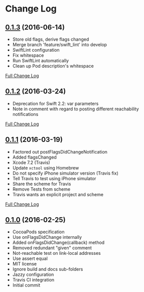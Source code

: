 # Change Log

## [0.1.3](https://github.com/royratcliffe/NetworkReachability/tree/0.1.3) (2016-06-14)

- Store old flags, derive flags changed
- Merge branch 'feature/swift_lint' into develop
- SwiftLint configuration
- Fix whitespace
- Run SwiftLint automatically
- Clean up Pod description's whitespace

[Full Change Log](https://github.com/royratcliffe/NetworkReachability/compare/0.1.2...0.1.3)

## [0.1.2](https://github.com/royratcliffe/NetworkReachability/tree/0.1.2) (2016-03-24)

- Deprecation for Swift 2.2: var parameters
- Note in comment with regard to posting different reachability notifications

[Full Change Log](https://github.com/royratcliffe/NetworkReachability/compare/0.1.1...0.1.2)

## [0.1.1](https://github.com/royratcliffe/NetworkReachability/tree/0.1.1) (2016-03-19)

- Factored out postFlagsDidChangeNotification
- Added flagsChanged
- Xcode 7.2 (Travis)
- Update `xctool` using Homebrew
- Do not specify iPhone simulator version (Travis fix)
- Tell Travis to test using iPhone simulator
- Share the scheme for Travis
- Remove Tests from scheme
- Travis wants an explicit project and scheme

[Full Change Log](https://github.com/royratcliffe/NetworkReachability/compare/0.1.0...0.1.1)

## [0.1.0](https://github.com/royratcliffe/NetworkReachability/tree/0.1.0) (2016-02-25)

- CocoaPods specification
- Use onFlagsDidChange internally
- Added onFlagsDidChange(callback) method
- Removed redundant "given" comment
- Not-reachable test on link-local addresses
- Use assert equal
- MIT license
- Ignore build and docs sub-folders
- Jazzy configuration
- Travis CI integration
- Initial commit

